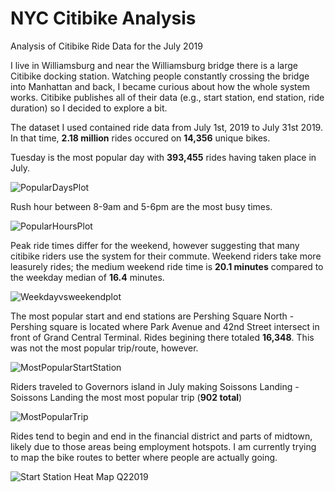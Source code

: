 # NYC Citibike Analysis

Analysis of Citibike Ride Data for the July 2019

I live in Williamsburg and near the Williamsburg bridge there is a large Citibike docking station. Watching people constantly crossing the bridge into Manhattan and back, I became curious about how the whole system works. Citibike publishes all of their data (e.g., start station, end station, ride duration) so I decided to explore a bit.

The dataset I used contained ride data from July 1st, 2019 to July 31st 2019. In that time, **2.18 million** rides occured on **14,356** unique bikes. 

Tuesday is the most popular day with **393,455** rides having taken place in July. 

![PopularDaysPlot](https://user-images.githubusercontent.com/33380363/69369931-e8cc6f00-0c6a-11ea-99b4-3d347f92afdb.jpeg)

Rush hour between 8-9am and 5-6pm are the most busy times.

![PopularHoursPlot](https://user-images.githubusercontent.com/33380363/69303767-3786f400-0bec-11ea-8b6a-29303f9bb914.jpeg)

Peak ride times differ for the weekend, however suggesting that many citibike riders use the system for their commute. Weekend riders take more leasurely rides; the medium weekend ride time is **20.1 minutes** compared to the weekday median of **16.4** minutes. 

![Weekdayvsweekendplot](https://user-images.githubusercontent.com/33380363/69370375-d69f0080-0c6b-11ea-8559-1f45900cfb22.jpeg)

The most popular start and end stations are Pershing Square North - Pershing square is located where Park Avenue and 42nd Street intersect in front of Grand Central Terminal. Rides begining there totaled **16,348**. This was not the most popular trip/route, however. 

![MostPopularStartStation](https://user-images.githubusercontent.com/33380363/69487306-85d30780-0e25-11ea-8896-fac05d745ee9.png)

Riders traveled to Governors island in July making Soissons Landing - Soissons Landing the most most popular trip (**902 total**)

![MostPopularTrip](https://user-images.githubusercontent.com/33380363/69487305-82d81700-0e25-11ea-956c-f34a91d35250.png)

Rides tend to begin and end in the financial district and parts of midtown, likely due to those areas being employment hotspots. I am currently trying to map the bike routes to better where people are actually going. 

![Start Station Heat Map Q22019](https://user-images.githubusercontent.com/33380363/69487307-8b305200-0e25-11ea-9b29-cf16489b7c58.png)

